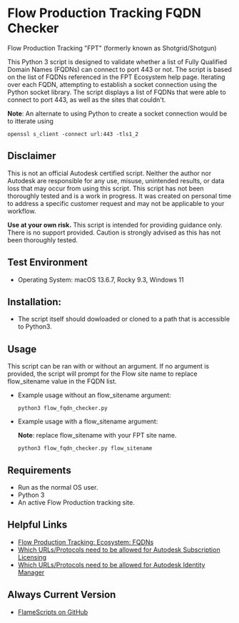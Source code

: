 # Flow Production Tracking FQDN Checker
Flow Production Tracking "FPT" (formerly known as Shotgrid/Shotgun)

This Python 3 script is designed to validate whether a list of Fully Qualified Domain Names (FQDNs)
can connect to port 443 or not. The script is based on the list of FQDNs referenced in the FPT Ecosystem
help page. Iterating over each FQDN, attempting to establish a socket connection using the Python socket
library. The script displays a list of FQDNs that were able to connect to port 443, as
well as the sites that couldn't.

**Note**: An alternate to using Python to create a socket connection would be to itterate using 

```openssl s_client -connect url:443 -tls1_2```


## Disclaimer

This is not an official Autodesk certified script. Neither the author nor Autodesk are responsible for any
use, misuse, unintended results, or data loss that may occur from using this script. This script has not
been thoroughly tested and is a work in progress. It was created on personal time to address a specific
customer request and may not be applicable to your workflow.

**Use at your own risk.**
This script is intended for providing guidance only. There is no support provided. Caution is strongly
advised as this has not been thoroughly tested.


## Test Environment

- Operating System: macOS 13.6.7, Rocky 9.3, Windows 11


## Installation:
- The script itself should dowloaded or cloned to a path that is accessible to Python3.


## Usage

This script can be ran with or without an argument.  If no argument is provided, the script will prompt for
the Flow site name to replace flow_sitename value in the FQDN list.   


- Example usage without an flow_sitename argument:


   ```python3 flow_fqdn_checker.py```

- Example usage with a flow_sitename argument:

   **Note**: replace flow_sitename with your FPT site name.


   ```python3 flow_fqdn_checker.py flow_sitename```

## Requirements

- Run as the normal OS user.
- Python 3
- An active Flow Production tracking site.


## Helpful Links

- [Flow Production Tracking: Ecosystem: FQDNs](https://help.autodesk.com/view/SGSUB/ENU/?guid=SG_Administrator_ar_general_security_ar_ecosystem_html)
- [Which URLs/Protocols need to be allowed for Autodesk Subscription Licensing](https://www.autodesk.com/support/technical/article/caas/sfdcarticles/sfdcarticles/What-URLs-protocols-should-be-accessible-for-Desktop-Subscription-to-work-html.html)
- [Which URLs/Protocols need to be allowed for Autodesk Identity Manager](https://www.autodesk.com/support/technical/article/caas/tsarticles/ts/2GO1P1KDIaLATbYJwgByp6.html)

## Always Current Version

- [FlameScripts on GitHub](https://github.com/flamescripts)
